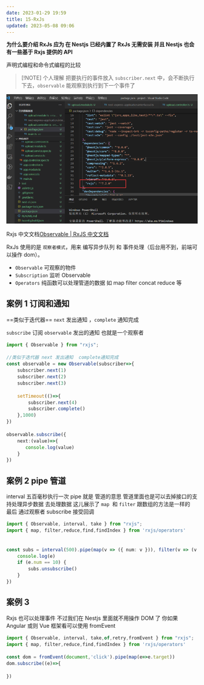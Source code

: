 ```yaml
---
date: 2023-01-29 19:59
title: 15-RxJs
updated: 2023-05-08 09:06
---
```


**为什么要介绍 RxJs 应为 在 Nestjs 已经内置了 RxJs 无需安装 并且 Nestjs 也会有一些基于 Rxjs 提供的 API**

 声明式编程和命令式编程的比较


> [!NOTE] 个人理解
> 把要执行的事件放入 `subscriber.next` 中，会不断执行下去，`observable` 能观察到执行到下一个事件了



![](./_images/image-2023-01-29_21-52-23-823-15-RxJs.png)

Rxjs 中文文档[Observable | RxJS 中文文档](https://cn.rx.js.org/class/es6/Observable.js~Observable.html "Observable | RxJS 中文文档")

RxJs 使用的是 `观察者模式`，用来 编写异步队列 和 事件处理（后台用不到，前端可以操作 dom）。

- `Observable` 可观察的物件
- `Subscription` 监听 Observable
- `Operators` 纯函数可以处理管道的数据 如 map filter concat reduce 等

## 案例 1 订阅和通知

==类似于迭代器== `next` 发出通知 ，`complete` 通知完成

`subscribe` 订阅 `observable` 发出的通知 也就是一个观察者




```ts
import { Observable } from "rxjs";

//类似于迭代器 next 发出通知  complete通知完成
const observable = new Observable(subscriber=>{
    subscriber.next(1)
    subscriber.next(2)
    subscriber.next(3)

    setTimeout(()=>{
        subscriber.next(4)
        subscriber.complete()
    },1000)
})

observable.subscribe({
    next:(value)=>{
       console.log(value)
    }
})
```

## 案例 2 pipe 管道

interval 五百毫秒执行一次
pipe 就是 管道的意思 管道里面也是可以去掉接口的支持处理异步数据 去处理数据
这儿展示了 `map`  和 `filter` 跟数组的方法是一样的  
最后 通过观察者 subscribe 接受回调

```ts
import { Observable, interval, take } from "rxjs";
import { map, filter,reduce,find,findIndex } from 'rxjs/operators'


const subs = interval(500).pipe(map(v => ({ num: v })), filter(v => (v.num % 2 == 0))).subscribe((e) => {
    console.log(e)
    if (e.num == 10) {
        subs.unsubscribe()
    }
})
```

## 案例 3

Rxjs 也可以处理事件 不过我们在 Nestjs 里面就不用操作 DOM 了 你如果 Angular 或则 Vue 框架看可以使用 fromEvent

```ts
import { Observable, interval, take,of,retry,fromEvent } from "rxjs";
import { map, filter,reduce,find,findIndex } from 'rxjs/operators'

const dom = fromEvent(document,'click').pipe(map(e=>e.target))
dom.subscribe((e)=>{

})
```